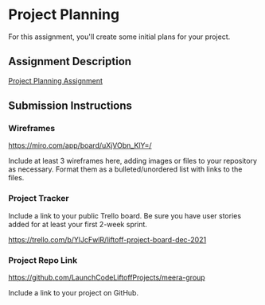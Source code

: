 # Project Planning
For this assignment, you'll create some initial plans for your project.

## Assignment Description
[Project Planning Assignment](https://education.launchcode.org/liftoff/modules/assignments/project-planning)

## Submission Instructions

### Wireframes
https://miro.com/app/board/uXjVObn_KlY=/

Include at least 3 wireframes here, adding images or files to your repository as necessary. Format them as a bulleted/unordered list with links to the files.

### Project Tracker

Include a link to your public Trello board. Be sure you have user stories added for at least your first 2-week sprint.

https://trello.com/b/YlJcFwlR/liftoff-project-board-dec-2021

### Project Repo Link
https://github.com/LaunchCodeLiftoffProjects/meera-group

Include a link to your project on GitHub.
